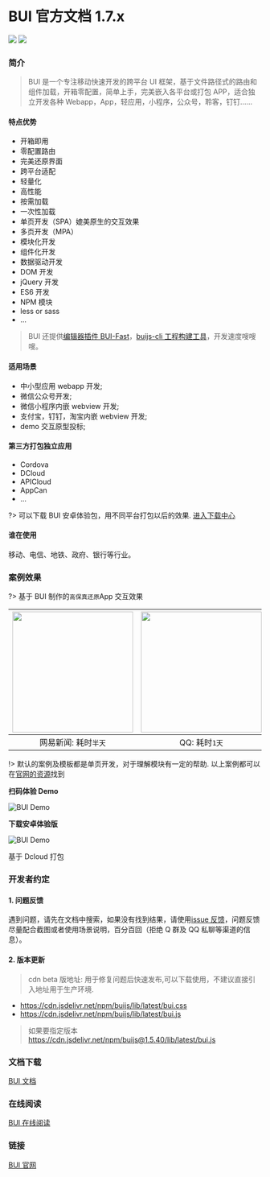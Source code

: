 # BUI 官方文档 1.7.x

<p>
<a href="https://github.com/imouou/BUI-Guide/releases"><img src="https://img.shields.io/github/tag/imouou/BUI-Guide.svg"></a>
<a href="https://github.com/imouou/BUI-Guide"><img src="https://img.shields.io/github/stars/imouou/BUI-Guide.svg?style=social&label=Star"></a>
</p>

### 简介

> BUI 是一个专注移动快速开发的跨平台 UI 框架，基于文件路径式的路由和组件加载，开箱零配置，简单上手，完美嵌入各平台或打包 APP，适合独立开发各种 Webapp，App，轻应用，小程序，公众号，聆客，钉钉……

#### 特点优势

- 开箱即用
- 零配置路由
- 完美还原界面
- 跨平台适配
- 轻量化
- 高性能
- 按需加载
- 一次性加载
- 单页开发（SPA）媲美原生的交互效果
- 多页开发（MPA）
- 模块化开发
- 组件化开发
- 数据驱动开发
- DOM 开发
- jQuery 开发
- ES6 开发
- NPM 模块
- less or sass
- ...

> BUI 还提供[编辑器插件 BUI-Fast](https://github.com/imouou/BUI-Fast-Snippets/)，[buijs-cli 工程构建工具](chapter1/installation)，开发速度嗖嗖嗖。

#### 适用场景 <!-- {docsify-ignore} -->

- 中小型应用 webapp 开发;
- 微信公众号开发;
- 微信小程序内嵌 webview 开发;
- 支付宝，钉钉，淘宝内嵌 webview 开发;
- demo 交互原型投标;

#### 第三方打包独立应用 <!-- {docsify-ignore} -->

- Cordova
- DCloud
- APICloud
- AppCan
- ...

?> 可以下载 BUI 安卓体验包，用不同平台打包以后的效果. <a href="http://www.easybui.com/downloads/" target="_target">进入下载中心</a>

#### 谁在使用 <!-- {docsify-ignore} -->

移动、电信、地铁、政府、银行等行业。

### 案例效果

?> 基于 BUI 制作的`高保真还原`App 交互效果

| <img src="static/images/case/163_low.gif" alt="" width="240px"> | <img src="static/images/case/qq_low.gif" alt="" width="240px"> | <img src="static/images/case/weixin_low.gif" alt="" width="240px"> |
| :-------------------------------------------------------------: | :------------------------------------------------------------: | :----------------------------------------------------------------: |
|                      网易新闻: 耗时`半天`                       |                         QQ: 耗时`1天`                          |                         微信: 耗时`2小时`                          |

!> 默认的案例及模板都是单页开发，对于理解模块有一定的帮助. 以上案例都可以在[官网的资源](http://www.easybui.com/resource/)找到

**扫码体验 Demo**

![BUI Demo](http://www.easybui.com/static/images/qrcode.png)

**下载安卓体验版**

![BUI Demo](http://www.easybui.com/static/images/qrcode/bui_dcloud_qrcode.png)

基于 Dcloud 打包

### 开发者约定

#### 1. 问题反馈

遇到问题，请先在文档中搜索，如果没有找到结果，请使用[issue 反馈](https://github.com/imouou/BUI-Guide/issues)，问题反馈尽量配合截图或者使用场景说明，百分百回（拒绝 Q 群及 QQ 私聊等渠道的信息）。

#### 2. 版本更新

> cdn beta 版地址: 用于修复问题后快速发布,可以下载使用，不建议直接引入地址用于生产环境.

- https://cdn.jsdelivr.net/npm/buijs/lib/latest/bui.css
- https://cdn.jsdelivr.net/npm/buijs/lib/latest/bui.js

> 如果要指定版本 https://cdn.jsdelivr.net/npm/buijs@1.5.40/lib/latest/bui.js

### 文档下载 <!-- {docsify-ignore} -->

[BUI 文档](https://github.com/imouou/BUI-Guide/)

### 在线阅读 <!-- {docsify-ignore} -->

[BUI 在线阅读](https://imouou.github.io/BUI-Guide/)

### 链接 <!-- {docsify-ignore} -->

[BUI 官网](http://www.easybui.com)
